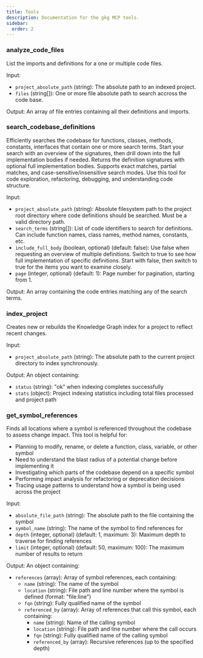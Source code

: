 ```yaml
---
title: Tools
description: Documentation for the gkg MCP tools.
sidebar:
  order: 2
---
```


### analyze_code_files

List the imports and definitions for a one or multiple code files.

Input:

- `project_absolute_path` (string): The absolute path to an indexed project.
- `files` (string[]): One or more file absolute path to search accross the code base.

Output: An array of file entries containing all their definitions and imports.

### search_codebase_definitions

Efficiently searches the codebase for functions, classes, methods, constants, interfaces that contain one or more search terms. Start your search with an overview of the signatures, then drill down into the full implementation bodies if needed. Returns the definition signatures with optional full implementation bodies. Supports exact matches, partial matches, and case-sensitive/insensitive search modes. Use this tool for code exploration, refactoring, debugging, and understanding code structure.

Input:

- `project_absolute_path` (string): Absolute filesystem path to the project root directory where code definitions should be searched. Must be a valid directory path.
- `search_terms` (string[]): List of code identifiers to search for definitions. Can include function names, class names, method names, constants, etc.
- `include_full_body` (boolean, optional) (default: false): Use false when requesting an overview of multiple definitions. Switch to true to see how full implementation of specific definitions. Start with false, then switch to true for the items you want to examine closely.
- `page` (integer, optional) (default: 1): Page number for pagination, starting from 1.

Output: An array containing the code entries matching any of the search terms.

### index_project

Creates new or rebuilds the Knowledge Graph index for a project to reflect recent changes.

Input:

- `project_absolute_path` (string): The absolute path to the current project directory to index synchronously.

Output: An object containing:

- `status` (string): "ok" when indexing completes successfully
- `stats` (object): Project indexing statistics including total files processed and project path

### get_symbol_references

Finds all locations where a symbol is referenced throughout the codebase to assess change impact. This tool is helpful for:

- Planning to modify, rename, or delete a function, class, variable, or other symbol
- Need to understand the blast radius of a potential change before implementing it
- Investigating which parts of the codebase depend on a specific symbol
- Performing impact analysis for refactoring or deprecation decisions
- Tracing usage patterns to understand how a symbol is being used across the project

Input:

- `absolute_file_path` (string): The absolute path to the file containing the symbol
- `symbol_name` (string): The name of the symbol to find references for
- `depth` (integer, optional) (default: 1, maximum: 3): Maximum depth to traverse for finding references
- `limit` (integer, optional) (default: 50, maximum: 100): The maximum number of results to return

Output: An object containing:

- `references` (array): Array of symbol references, each containing:
  - `name` (string): The name of the symbol
  - `location` (string): File path and line number where the symbol is defined (format: "file:line")
  - `fqn` (string): Fully qualified name of the symbol
  - `referenced_by` (array): Array of references that call this symbol, each containing:
    - `name` (string): Name of the calling symbol
    - `location` (string): File path and line number where the call occurs
    - `fqn` (string): Fully qualified name of the calling symbol
    - `referenced_by` (array): Recursive references (up to the specified depth)
